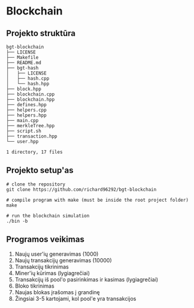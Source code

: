 # Blockchain

## Projekto struktūra

```
bgt-blockchain
├── LICENSE
├── Makefile
├── README.md
├── bgt-hash
│   ├── LICENSE
│   ├── hash.cpp
│   └── hash.hpp
├── block.hpp
├── blockchain.cpp
├── blockchain.hpp
├── defines.hpp
├── helpers.cpp
├── helpers.hpp
├── main.cpp
├── merkleTree.hpp
├── script.sh
├── transaction.hpp
└── user.hpp

1 directory, 17 files
```

## Projekto setup'as

```
# clone the repository
git clone https://github.com/richard96292/bgt-blockchain

# compile program with make (must be inside the root project folder)
make

# run the blockchain simulation
./bin -b
```

## Programos veikimas

1. Naujų user'ių generavimas (1000)
1. Naujų transakcijų generavimas (10000)
1. Transakcijų tikrinimas
1. Miner'ių kūrimas (lygiagrečiai)
1. Transakcijų iš pool'o pasirinkimas ir kasimas (lygiagrečiai)
1. Bloko tikrinimas
1. Naujas blokas įrašomas į grandinę
1. Žingsiai 3-5 kartojami, kol pool'e yra transakcijos

